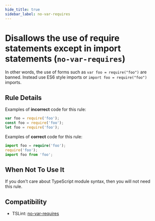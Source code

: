 ```yaml
---
hide_title: true
sidebar_label: no-var-requires
---
```


# Disallows the use of require statements except in import statements (`no-var-requires`)

In other words, the use of forms such as `var foo = require("foo")` are banned. Instead use ES6 style imports or `import foo = require("foo")` imports.

## Rule Details

Examples of **incorrect** code for this rule:

```ts
var foo = require('foo');
const foo = require('foo');
let foo = require('foo');
```

Examples of **correct** code for this rule:

```ts
import foo = require('foo');
require('foo');
import foo from 'foo';
```

## When Not To Use It

If you don't care about TypeScript module syntax, then you will not need this rule.

## Compatibility

- TSLint: [no-var-requires](https://palantir.github.io/tslint/rules/no-var-requires/)

